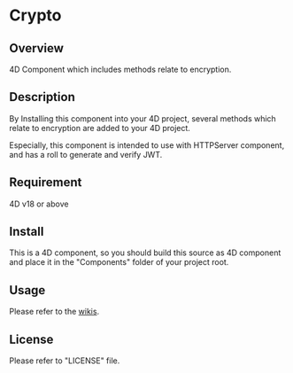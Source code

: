 # Crypto

## Overview

4D Component which includes methods relate to encryption.

## Description

By Installing this component into your 4D project, several methods which relate to encryption are added to your 4D project.

Especially, this component is intended to use with HTTPServer component, and has a roll to generate and verify JWT.

## Requirement

4D v18 or above

## Install

This is a 4D component, so you should build this source as 4D component and place it in the "Components" folder of your project root.

## Usage

Please refer to the [wikis](https://github.com/KoichiHaradaEndor/Crypto/wiki).

## License

Please refer to "LICENSE" file.
